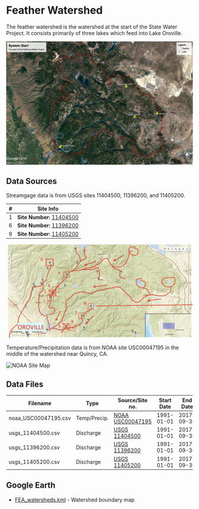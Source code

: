 # Feather Watershed

The feather watershed is the watershed at the start of the State Water Project. It consists primarily of three lakes which feed into Lake Oroville.

![Feather Watershed Map](images/watershed_map.jpg)

## Data Sources

Streamgage data is from USGS sites 11404500, 11396200, and 11405200.

| #   | Site Info                                                                                                |
| --- | -------------------------------------------------------------------------------------------------------- |
| 1   | **Site Number:** [11404500](https://waterdata.usgs.gov/nwis/inventory?agency_code=USGS&site_no=11404500) |
| 6   | **Site Number:** [11396200](https://waterdata.usgs.gov/nwis/inventory?agency_code=USGS&site_no=11396200) |
| 9   | **Site Number:** [11405200](https://waterdata.usgs.gov/nwis/inventory?agency_code=USGS&site_no=11405200) |

![USGS Site Map](images/usgs_site_map.png)

Temperature/Precipitation data is from NOAA site USC00047195 in the middle of the watershed near Quincy, CA.

![NOAA Site Map](images/noaa_site_map.png)

## Data Files

| Filename             | Type         | Source/Site no.                                                                              | Start Date | End Date   |
| -------------------- | ------------ | -------------------------------------------------------------------------------------------- | ---------- | ---------- |
| noaa_USC00047195.csv | Temp/Precip. | [NOAA USC00047195](https://www.ncdc.noaa.gov/cdo-web/search)                                 | 1991-01-01 | 2017-09-30 |
| usgs_11404500.csv    | Discharge    | [USGS 11404500](https://waterdata.usgs.gov/nwis/inventory?agency_code=USGS&site_no=11404500) | 1991-01-01 | 2017-09-30 |
| usgs_11396200.csv    | Discharge    | [USGS 11396200](https://waterdata.usgs.gov/nwis/inventory?agency_code=USGS&site_no=11396200) | 1991-01-01 | 2017-09-30 |
| usgs_11405200.csv    | Discharge    | [USGS 11405200](https://waterdata.usgs.gov/nwis/inventory?agency_code=USGS&site_no=11405200) | 1991-01-01 | 2017-09-30 |

## Google Earth

- [FEA_watersheds.kml](http://hydra.ucdavis.edu/node/35) - Watershed boundary map
